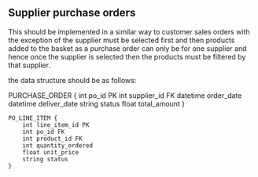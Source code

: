 Supplier purchase orders
------------------------

This should be implemented in a similar way to customer sales orders with the exception of the supplier must be selected first and then products added to
the basket as a purchase order can only be for one supplier and hence once the supplier is selected then the products must be filtered by that supplier.

the data structure should be as follows:

PURCHASE_ORDER {
        int po_id PK
        int supplier_id FK
        datetime order_date
        datetime deliver_date
        string status
        float total_amount
    }

    PO_LINE_ITEM {
        int line_item_id PK
        int po_id FK
        int product_id FK
        int quantity_ordered
        float unit_price
        string status
    }

    